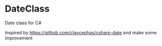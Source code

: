 # DateClass
Date class for C#

Inspired by https://github.com/claycephas/csharp-date and make some improvement

